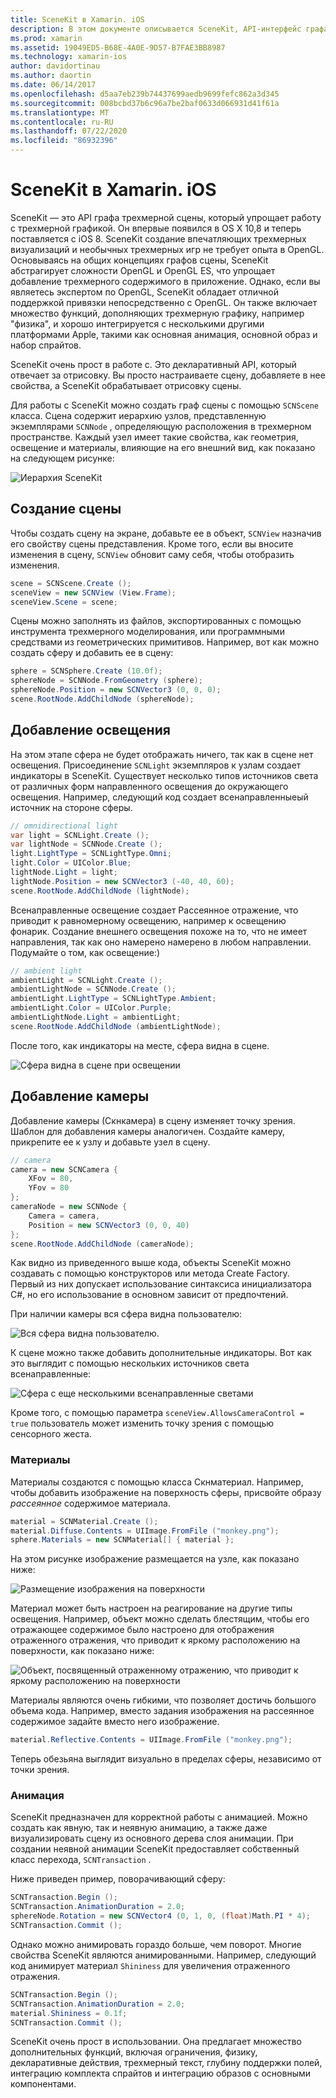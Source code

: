```yaml
---
title: SceneKit в Xamarin. iOS
description: В этом документе описывается SceneKit, API-интерфейс графа трехмерной сцены, который упрощает работу с трехмерной графикой за счет абстракции сложностей OpenGL.
ms.prod: xamarin
ms.assetid: 19049ED5-B68E-4A0E-9D57-B7FAE3BB8987
ms.technology: xamarin-ios
author: davidortinau
ms.author: daortin
ms.date: 06/14/2017
ms.openlocfilehash: d5aa7eb239b74437699aedb9699fefc862a3d345
ms.sourcegitcommit: 008bcbd37b6c96a7be2baf0633d066931d41f61a
ms.translationtype: MT
ms.contentlocale: ru-RU
ms.lasthandoff: 07/22/2020
ms.locfileid: "86932396"
---
```

# <a name="scenekit-in-xamarinios"></a>SceneKit в Xamarin. iOS

SceneKit — это API графа трехмерной сцены, который упрощает работу с трехмерной графикой. Он впервые появился в OS X 10,8 и теперь поставляется с iOS 8. SceneKit создание впечатляющих трехмерных визуализаций и необычных трехмерных игр не требует опыта в OpenGL. Основываясь на общих концепциях графов сцены, SceneKit абстрагирует сложности OpenGL и OpenGL ES, что упрощает добавление трехмерного содержимого в приложение. Однако, если вы являетесь экспертом по OpenGL, SceneKit обладает отличной поддержкой привязки непосредственно с OpenGL. Он также включает множество функций, дополняющих трехмерную графику, например "физика", и хорошо интегрируется с несколькими другими платформами Apple, такими как основная анимация, основной образ и набор спрайтов.

SceneKit очень прост в работе с. Это декларативный API, который отвечает за отрисовку. Вы просто настраиваете сцену, добавляете в нее свойства, а SceneKit обрабатывает отрисовку сцены.

Для работы с SceneKit можно создать граф сцены с помощью `SCNScene` класса. Сцена содержит иерархию узлов, представленную экземплярами `SCNNode` , определяющую расположения в трехмерном пространстве. Каждый узел имеет такие свойства, как геометрия, освещение и материалы, влияющие на его внешний вид, как показано на следующем рисунке:

![Иерархия SceneKit](scenekit-images/image7.png)

## <a name="create-a-scene"></a>Создание сцены

Чтобы создать сцену на экране, добавьте ее в объект, `SCNView` назначив его свойству сцены представления. Кроме того, если вы вносите изменения в сцену, `SCNView` обновит саму себя, чтобы отобразить изменения.

```csharp
scene = SCNScene.Create ();
sceneView = new SCNView (View.Frame);
sceneView.Scene = scene;
```

Сцены можно заполнять из файлов, экспортированных с помощью инструмента трехмерного моделирования, или программными средствами из геометрических примитивов. Например, вот как можно создать сферу и добавить ее в сцену:

```csharp
sphere = SCNSphere.Create (10.0f);
sphereNode = SCNNode.FromGeometry (sphere);
sphereNode.Position = new SCNVector3 (0, 0, 0);
scene.RootNode.AddChildNode (sphereNode);
```

## <a name="adding-light"></a>Добавление освещения

На этом этапе сфера не будет отображать ничего, так как в сцене нет освещения. Присоединение `SCNLight` экземпляров к узлам создает индикаторы в SceneKit. Существует несколько типов источников света от различных форм направленного освещения до окружающего освещения. Например, следующий код создает всенаправленныеый источник на стороне сферы.

```csharp
// omnidirectional light
var light = SCNLight.Create ();
var lightNode = SCNNode.Create ();
light.LightType = SCNLightType.Omni;
light.Color = UIColor.Blue;
lightNode.Light = light;
lightNode.Position = new SCNVector3 (-40, 40, 60);
scene.RootNode.AddChildNode (lightNode);
```

Всенаправленные освещение создает Рассеянное отражение, что приводит к равномерному освещению, например к освещению фонарик. Создание внешнего освещения похоже на то, что не имеет направления, так как оно намерено намерено в любом направлении. Подумайте о том, как освещение:)

```csharp
// ambient light
ambientLight = SCNLight.Create ();
ambientLightNode = SCNNode.Create ();
ambientLight.LightType = SCNLightType.Ambient;
ambientLight.Color = UIColor.Purple;
ambientLightNode.Light = ambientLight;
scene.RootNode.AddChildNode (ambientLightNode);
```

После того, как индикаторы на месте, сфера видна в сцене.

![Сфера видна в сцене при освещении](scenekit-images/image8.png)

## <a name="adding-a-camera"></a>Добавление камеры

Добавление камеры (Скнкамера) в сцену изменяет точку зрения. Шаблон для добавления камеры аналогичен. Создайте камеру, прикрепите ее к узлу и добавьте узел в сцену.

```csharp
// camera
camera = new SCNCamera {
    XFov = 80,
    YFov = 80
};
cameraNode = new SCNNode {
    Camera = camera,
    Position = new SCNVector3 (0, 0, 40)
};
scene.RootNode.AddChildNode (cameraNode);
```

Как видно из приведенного выше кода, объекты SceneKit можно создавать с помощью конструкторов или метода Create Factory. Первый из них допускает использование синтаксиса инициализатора C#, но его использование в основном зависит от предпочтений.

При наличии камеры вся сфера видна пользователю:

![Вся сфера видна пользователю.](scenekit-images/image9.png)

К сцене можно также добавить дополнительные индикаторы. Вот как это выглядит с помощью нескольких источников света всенаправленные:

![Сфера с еще несколькими всенаправленные светами](scenekit-images/image10.png)

Кроме того, с помощью параметра `sceneView.AllowsCameraControl = true` пользователь может изменить точку зрения с помощью сенсорного жеста.

### <a name="materials"></a>Материалы

Материалы создаются с помощью класса Скнматериал. Например, чтобы добавить изображение на поверхность сферы, присвойте образу *рассеянное* содержимое материала.

```csharp
material = SCNMaterial.Create ();
material.Diffuse.Contents = UIImage.FromFile ("monkey.png");
sphere.Materials = new SCNMaterial[] { material };
```

На этом рисунке изображение размещается на узле, как показано ниже:

![Размещение изображения на поверхности](scenekit-images/image11.png)

Материал может быть настроен на реагирование на другие типы освещения. Например, объект можно сделать блестящим, чтобы его отражающее содержимое было настроено для отображения отраженного отражения, что приводит к яркому расположению на поверхности, как показано ниже:

![Объект, посвященный отраженному отражению, что приводит к яркому расположению на поверхности](scenekit-images/image12.png)

Материалы являются очень гибкими, что позволяет достичь большого объема кода. Например, вместо задания изображения на рассеянное содержимое задайте вместо него изображение.

```csharp
material.Reflective.Contents = UIImage.FromFile ("monkey.png");
```

Теперь обезьяна выглядит визуально в пределах сферы, независимо от точки зрения.

### <a name="animation"></a>Анимация

SceneKit предназначен для корректной работы с анимацией. Можно создать как явную, так и неявную анимацию, а также даже визуализировать сцену из основного дерева слоя анимации. При создании неявной анимации SceneKit предоставляет собственный класс перехода, `SCNTransaction` .

Ниже приведен пример, поворачивающий сферу:

```csharp
SCNTransaction.Begin ();
SCNTransaction.AnimationDuration = 2.0;
sphereNode.Rotation = new SCNVector4 (0, 1, 0, (float)Math.PI * 4);
SCNTransaction.Commit ();
```

Однако можно анимировать гораздо больше, чем поворот. Многие свойства SceneKit являются анимированными. Например, следующий код анимирует материал `Shininess` для увеличения отраженного отражения.

```csharp
SCNTransaction.Begin ();
SCNTransaction.AnimationDuration = 2.0;
material.Shininess = 0.1f;
SCNTransaction.Commit ();
```

SceneKit очень прост в использовании. Она предлагает множество дополнительных функций, включая ограничения, физику, декларативные действия, трехмерный текст, глубину поддержки полей, интеграцию комплекта спрайтов и интеграцию образов с основными компонентами.
